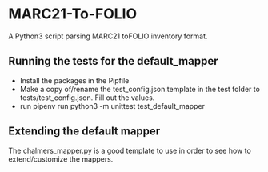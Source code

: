 # MARC21-To-FOLIO
A Python3 script parsing MARC21 toFOLIO inventory format. 

## Running the tests for the default_mapper

* Install the packages in the Pipfile
* Make a copy of/rename the test_config.json.template in the test folder to tests/test_config.json. Fill out the values.
* run pipenv run python3 -m unittest test_default_mapper

## Extending the default mapper
The chalmers_mapper.py is a good template to use in order to see how to extend/customize the mappers. 

